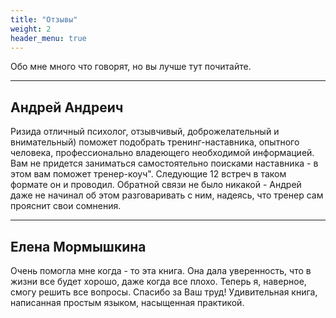 ```yaml
---
title: "Отзывы"
weight: 2
header_menu: true
---
```


Обо мне много что говорят, но вы лучше тут почитайте.

---

## Андрей Андреич

Ризида отличный психолог, отзывчивый, доброжелательный и внимательный) поможет подобрать тренинг-наставника, опытного человека, профессионально владеющего необходимой информацией. Вам не придется заниматься самостоятельно поисками наставника - в этом вам поможет тренер-коуч". Следующие 12 встреч в таком формате он и проводил. Обратной связи не было никакой - Андрей даже не начинал об этом разговаривать с ним, надеясь, что тренер сам прояснит свои сомнения.

---

## Елена Мормышкина

Очень помогла мне когда - то эта книга. Она дала уверенность, что в жизни все будет хорошо, даже когда все плохо. Теперь я, наверное, смогу решить все вопросы. Спасибо за Ваш труд! Удивительная книга, написанная простым языком, насыщенная практикой.

